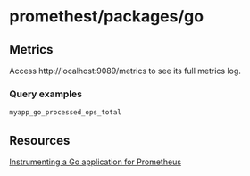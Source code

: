 # promethest/packages/go

## Metrics

Access http://localhost:9089/metrics to see its full metrics log.

### Query examples

```bash
myapp_go_processed_ops_total
```

## Resources

[Instrumenting a Go application for Prometheus](https://prometheus.io/docs/guides/go-application/)
